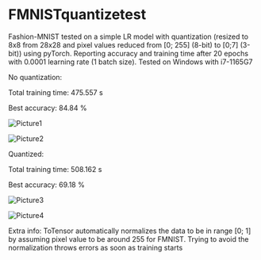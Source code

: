 # FMNISTquantizetest

Fashion-MNIST tested on a simple LR model with quantization (resized to 8x8 from 28x28 and pixel values reduced from [0; 255] (8-bit) to [0;7] (3-bit)) using pyTorch. Reporting accuracy and training time after 20 epochs with 0.0001 learning rate (1 batch size). Tested on Windows with i7-1165G7

No quantization:

Total training time: 475.557 s

Best accuracy: 84.84 %

![Picture1](https://user-images.githubusercontent.com/105780035/222964994-bbd02358-71c8-43fb-af37-85206a634f22.png)

![Picture2](https://user-images.githubusercontent.com/105780035/222965003-0fc589d5-9e89-45d4-8bd2-968893c2a11c.png)


Quantized:

Total training time: 508.162 s

Best accuracy: 69.18 %

![Picture3](https://user-images.githubusercontent.com/105780035/222965030-43a8cf88-923d-4f71-a720-4ff43283462e.png)

![Picture4](https://user-images.githubusercontent.com/105780035/222965032-6db8f990-8993-4e0b-9438-cf413d86bf33.png)

Extra info:
ToTensor automatically normalizes the data to be in range [0; 1] by assuming pixel value to be around 255 for FMNIST. Trying to avoid the normalization throws errors as soon as training starts
